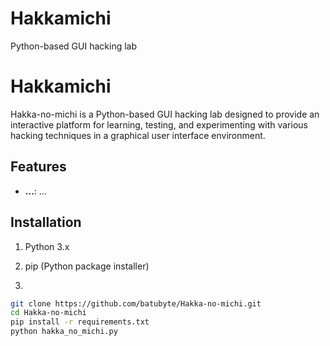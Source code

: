 # Hakkamichi
Python-based GUI hacking lab


# Hakkamichi

Hakka-no-michi is a Python-based GUI hacking lab designed to provide an interactive platform for learning, testing, and experimenting with various hacking techniques in a graphical user interface environment.

## Features

- **...**: ...

## Installation

1. Python 3.x
2. pip (Python package installer)

3.
```bash
git clone https://github.com/batubyte/Hakka-no-michi.git
cd Hakka-no-michi
pip install -r requirements.txt
python hakka_no_michi.py
```

